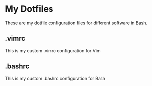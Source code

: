  # My Dotfiles
 These are my dotfile configuration files for different software in Bash.
 ## .vimrc
 This is my custom .vimrc configuration for Vim.
 ## .bashrc
 This is my custom .bashrc configuration for Bash

